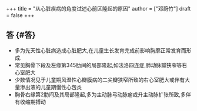 +++
title = "从心脏疾病的角度试述心前区隆起的原因"
author = ["邓蔚竹"]
draft = false
+++

## 答 {#答}

-   多为先天性心脏病造成心脏肥大,在儿童生长发育完成前影响胸廓正常发育而形成.
-   常见胸骨下段及左缘第345肋间的局部隆起,如法洛四连症,肺动脉瓣狭窄等右心室肥大
-   少数情况见于儿童期风湿性心瓣膜病的二尖瓣狭窄所致的右心室肥大或伴有大量渗出液的儿童期慢性心包炎
-   胸骨右缘第2肋间及其局部隆起,多为主动脉弓动脉瘤或升主动脉扩张所致,多伴有收缩期搏动